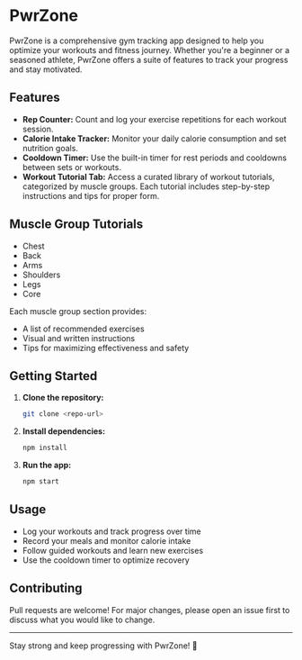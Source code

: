 # PwrZone

PwrZone is a comprehensive gym tracking app designed to help you optimize your workouts and fitness journey. Whether you're a beginner or a seasoned athlete, PwrZone offers a suite of features to track your progress and stay motivated.

## Features

- **Rep Counter:** Count and log your exercise repetitions for each workout session.
- **Calorie Intake Tracker:** Monitor your daily calorie consumption and set nutrition goals.
- **Cooldown Timer:** Use the built-in timer for rest periods and cooldowns between sets or workouts.
- **Workout Tutorial Tab:** Access a curated library of workout tutorials, categorized by muscle groups. Each tutorial includes step-by-step instructions and tips for proper form.

## Muscle Group Tutorials
- Chest
- Back
- Arms
- Shoulders
- Legs
- Core

Each muscle group section provides:
- A list of recommended exercises
- Visual and written instructions
- Tips for maximizing effectiveness and safety

## Getting Started

1. **Clone the repository:**
   ```bash
   git clone <repo-url>
   ```
2. **Install dependencies:**
   ```bash
   npm install
   ```
3. **Run the app:**
   ```bash
   npm start
   ```

## Usage
- Log your workouts and track progress over time
- Record your meals and monitor calorie intake
- Follow guided workouts and learn new exercises
- Use the cooldown timer to optimize recovery

## Contributing
Pull requests are welcome! For major changes, please open an issue first to discuss what you would like to change.

---

Stay strong and keep progressing with PwrZone! 💪

